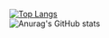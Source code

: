 [![Top Langs](https://github-readme-stats.vercel.app/api/top-langs/?username=gapashi&layout=donut)](https://github.com/anuraghazra/github-readme-stats)
<br>
![Anurag's GitHub stats](https://github-readme-stats.vercel.app/api?username=gapashi&show_icons=true&theme=radical)
